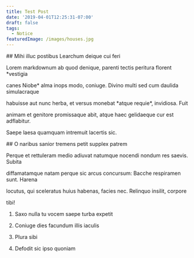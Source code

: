 ```yaml
---
title: Test Post
date: '2019-04-01T12:25:31-07:00'
draft: false
tags:
  - Notice
featuredImage: /images/houses.jpg
---
```

\## Mihi illuc postibus Learchum deique cui feri



Lorem markdownum ab quod denique, parenti tectis peritura florent *vestigia

canes Niobe* alma inops modo, coniuge. Divino multi sed cum daulida simulacraque

habuisse aut nunc herba, et versus monebat \*atque requie\*, invidiosa. Fuit

animam et genitore promissaque abit, atque haec gelidaeque cur est adflabitur.

Saepe laesa quamquam intremuit lacertis sic.



\## O naribus sanior tremens petit supplex patrem



Perque et rettuleram medio adiuvat natumque nocendi nondum res saevis. Subita

diffamatamque natam perque sic arcus concursum: Bacche respiramen sunt. Harena

locutus, qui sceleratus huius habenas, facies nec. Relinquo insilit, corpore

tibi!



1. Saxo nulla tu vocem saepe turba expetit

2. Coniuge dies facundum illis iaculis

3. Plura sibi

4. Defodit sic ipso quoniam
